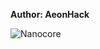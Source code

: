 <b>Author: AeonHack</b><br>

![Nanocore](https://github.com/yuankong666/Ultimate-RAT-Collection/assets/128066597/99e52406-fb2a-4463-b3ab-9375bb29f87e)
